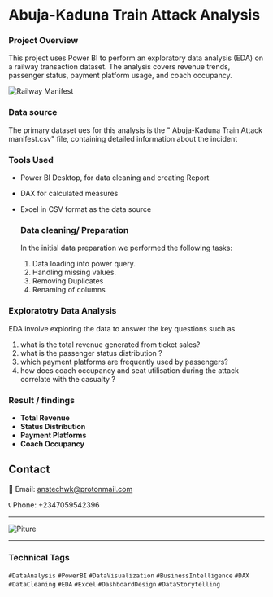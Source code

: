 # Abuja-Kaduna Train Attack Analysis

### Project Overview
This project uses Power BI to perform an exploratory data analysis (EDA) on a railway transaction dataset. The analysis covers revenue trends, passenger status, payment platform usage, and coach occupancy.

![Railway Manifest](https://github.com/user-attachments/assets/d8354c4a-8062-49e8-8ef3-87b76945957e)

### Data source
The primary dataset ues for this analysis is the " Abuja-Kaduna Train Attack manifest.csv" file, containing detailed information about the incident

### Tools Used
- Power BI Desktop, for data  cleaning and creating Report
- DAX for calculated measures 
- Excel in CSV format as the data source

  ### Data cleaning/ Preparation
  In the initial data preparation we performed the following tasks:
  1. Data loading into power query.
  2. Handling missing values.
  3. Removing Duplicates
  4. Renaming of columns

### Exploratotry Data Analysis 
EDA involve exploring the data to answer the key questions such as
1. what is the total revenue generated from ticket sales?
2. what is the passenger status distribution ?
3. which payment platforms are frequently used by passengers?
4. how does coach occupancy and seat utilisation during the attack correlate with the casualty ?
   
### Result / findings
- **Total Revenue** 
- **Status Distribution**
- **Payment Platforms** 
- **Coach Occupancy**

## Contact
📧 Email: anstechwk@protonmail.com

📞 Phone: +2347059542396

------

![Piture](https://github.com/user-attachments/assets/8e31516c-42f1-4b6f-89d9-c45ca15b008e)

---

### **Technical Tags**  
`#DataAnalysis` `#PowerBI` `#DataVisualization` `#BusinessIntelligence` `#DAX`  
`#DataCleaning` `#EDA` `#Excel` `#DashboardDesign` `#DataStorytelling` 
